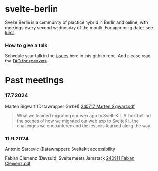 # svelte-berlin

Svelte Berlin is a community of practice hybrid in Berlin and online, with meetings every second wednesday of the month. For upcoming dates see [luma](https://lu.ma/charite-berlin-it).

### How to give a talk

Schedule your talk in the [issues](https://github.com/nika-d/svelte-berlin/issues) here in this github repo. And please read the [FAQ for speakers](https://github.com/nika-d/svelte-berlin/blob/main/FAQ-speakers-Vortragende.md).

# Past meetings

### 17.7.2024

Marten Sigwart (Datawrapper GmbH) [240717 Marten Sigwart.pdf](https://github.com/user-attachments/files/16975315/240717.Marten.Sigwart.pdf)

> What we learned migrating our web app to SvelteKit. A look behind the scenes of how we migrated our web app to SvelteKit, the challenges we encountered and the lessons learned along the way.

### 11.9.2024

Antonio Sarcevic (Datawrapper): SvelteKit accessibility 

​Fabian Clemenz (Devsuit): Svelte meets Jamstack [240911 Fabian Clemenz.pdf](https://github.com/user-attachments/files/16975314/240911.Fabian.Clemenz.pdf)


